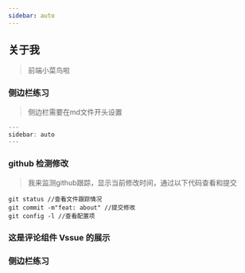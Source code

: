 ```yaml
---
sidebar: auto
---
```


## 关于我
> 前端小菜鸟啦

### 侧边栏练习
> 侧边栏需要在md文件开头设置
```js
---
sidebar: auto
---
```
### github 检测修改
> 我来监测github跟踪，显示当前修改时间，通过以下代码查看和提交
```git
git status //查看文件跟踪情况
git commit -m"feat: about" //提交修改
git config -l //查看配置项
```
### 这是评论组件 Vssue 的展示
<Vssue :options="{ locale: 'zh' }"/>

### 侧边栏练习

